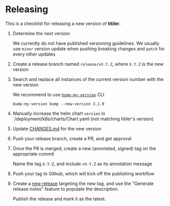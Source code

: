 # Releasing

This is a checklist for releasing a new version of **titiler**.

1. Determine the next version

   We currently do not have published versioning guidelines. We usually use `minor` version update when pushing breaking changes and `patch` for every other updates

2. Create a release branch named `release/vX.Y.Z`, where `X.Y.Z` is the new version
3. Search and replace all instances of the current version number with the new version

   We recommend to use [`bump-my-version`](https://github.com/callowayproject/bump-my-version) CLI
   ```
   bump-my-version bump --new-version 3.1.0
   ```

4. Manually increase the helm chart `version` in `/deployment/k8s/charts/Chart.yaml (not matching titiler's version)
5. Update [CHANGES.md](./CHANGES.md) for the new version
6. Push your release branch, create a PR, and get approval
7. Once the PR is merged, create a new (annotated, signed) tag on the appropriate commit

   Name the tag `X.Y.Z`, and include `vX.Y.Z` as its annotation message

8. Push your tag to Github, which will kick off the publishing workflow
9. Create a [new release](https://github.com/stac-utils/stac-fastapi/releases/new) targeting the new tag, and use the "Generate release notes" feature to populate the description.

   Publish the release and mark it as the latest.
